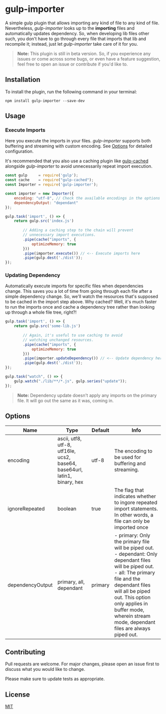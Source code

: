 # gulp-importer
A simple gulp plugin that allows importing any kind of file to any kind of file. Nevertheless, *gulp-importer* looks up to the **importing** files and automatically updates dependency. So, when developing lib files other such, you don't have to go through every file that imports that lib and recompile it; instead, just let *gulp-importer* take care of it for you.

> **Note:** This plugin is still in beta version. So, if you experience any issues or come across some bugs, or even have a feature suggestion, feel free to open an issue or contribute if you'd like to.

## Installation
To install the plugin, run the following command in your terminal:
```
npm install gulp-importer --save-dev
```

## Usage
### Execute Imports
Here you execute the imports in your files. *gulp-importer* supports both buffering and streaming with custom encoding. See [Options](https://github.com/salihkavaf/gulp-importer/blob/main/README.md#options) for detailed configuration.

It's recommended that you also use a caching plugin like [gulp-cached](https://www.npmjs.com/package/gulp-cached) alongside *gulp-importer* to avoid unnecessarily repeat import execution.
```js
const gulp     = require('gulp');
const cache    = require("gulp-cached");
const Importer = require('gulp-importer');

const importer = new Importer({
    encoding: "utf-8", // Check the available encodings in the options
    dependencyOutput: "dependant"
});

gulp.task('import', () => {
    return gulp.src('index.js')
    
        // Adding a caching step to the chain will prevent
        // unnecessary import executions.
        .pipe(cache("imports", {
            optimizeMemory: true
        }))
        .pipe(importer.execute()) // <-- Execute imports here
        .pipe(gulp.dest('./dist'));
});
```

### Updating Dependency
Automatically execute imports for specific files when dependencies change. This saves you a lot of time from going through each file after a simple dependency change. So, we'll watch the resources that's supposed to be cached in the import step above. Why cached? Well, it's much faster to run the imports once and cache a dependency tree rather than looking up through a whole file tree, right?!

```js
gulp.task('import', () => {
    return gulp.src('some-lib.js')
    
        // Again, it's useful to use caching to avoid
        // watching unchanged resources.
        .pipe(cache("imports", {
            optimizeMemory: true
        }))
        .pipe(importer.updateDependency()) // <-- Update dependency here
        .pipe(gulp.dest('./dist'));
});

gulp.task("watch", () => {
    gulp.watch("./lib/**/*.js", gulp.series("update"));
});
```
> **Note:** Dependency update doesn't apply any imports on the primary file. It will go out the same as it was, coming in.

## Options
| Name             | Type                                                                      | Default | Info                                                                                                                                                                                                                                                                                |
|------------------|---------------------------------------------------------------------------|---------|-------------------------------------------------------------------------------------------------------------------------------------------------------------------------------------------------------------------------------------------------------------------------------------|
| encoding         | ascii, utf8, utf-8, utf16le, ucs2, base64, base64url, latin1, binary, hex | utf-8   | The encoding to be used for buffering and streaming.                                                                                                                                                                                                                                |
| ignoreRepeated   | boolean                                                                   | true    | The flag that indicates whether to ingore repeated import statements. In other words, a file can only be imported once                                                                                                                                                              |
| dependencyOutput | primary, all, dependant                                                   | primary | - primary: Only the primary file will be piped out. - dependant: Only dependant files will be piped out. - all: The primary file and the dependant files will all be piped out. This option only applies in buffer mode, wherein stream mode, dependant files are always piped out. |

## Contributing
Pull requests are welcome. For major changes, please open an issue first to discuss what you would like to change.

Please make sure to update tests as appropriate.

## License
[MIT](https://choosealicense.com/licenses/mit/)
